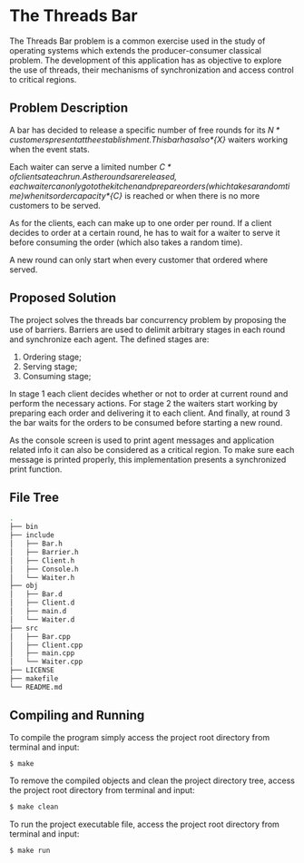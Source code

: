 # The Threads Bar
The Threads Bar problem is a common exercise used in the study of operating systems which extends the producer-consumer
classical problem. The development of this application has as objective to explore the use of threads, their mechanisms
of synchronization and access control to critical regions.

## Problem Description
A bar has decided to release a specific number of free rounds for its *${N}* customers present at the establishment. This
bar has also *${X}* waiters working when the event stats. 

Each waiter can serve a limited number *${C}* of clients at each run. As the rounds are released, each waiter can only
go to the kitchen and prepare orders (which takes a random time) when its order capacity *${C}* is reached or when there is no more customers to be
served. 

As for the clients, each can make up to one order per round. If a client decides to order at a certain round, he has to
wait for a waiter to serve it before consuming the order (which also takes a random time).

A new round can only start when every customer that ordered where served.

## Proposed Solution
The project solves the threads bar concurrency problem by proposing the use of barriers. Barriers are used to
delimit arbitrary stages in each round and synchronize each agent. The defined stages are:

1. Ordering stage;
2. Serving stage;
3. Consuming stage;

In stage 1 each client decides whether or not to order at current round and perform the necessary actions. For stage 2 
the waiters start working by preparing each order and delivering it to each client. And finally, at round 3 the bar
waits for the orders to be consumed before starting a new round.

As the console screen is used to print agent messages and application related info it can also be considered as a
critical region. To make sure each message is printed properly, this implementation presents a synchronized print
function.

## File Tree
```bash
.
├── bin
├── include
│   ├── Bar.h
│   ├── Barrier.h
│   ├── Client.h
│   ├── Console.h
│   └── Waiter.h
├── obj
│   ├── Bar.d
│   ├── Client.d
│   ├── main.d
│   └── Waiter.d
├── src
│   ├── Bar.cpp
│   ├── Client.cpp
│   ├── main.cpp
│   └── Waiter.cpp
├── LICENSE
├── makefile
└── README.md
```

## Compiling and Running
To compile the program simply access the project root directory from terminal and input:
``` bash
$ make
```
To remove the compiled objects and clean the project directory tree, access the project root directory from terminal and
input:
``` bash
$ make clean
```
To run the project executable file, access the project root directory from terminal and input:
``` bash
$ make run
```